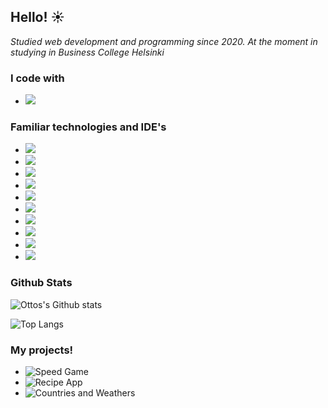 ## Hello! ☀️

*Studied web development and programming since 2020. At the moment in studying in Business College Helsinki*

### I code with
 - <img src="https://img.shields.io/badge/Visual_Studio_Code-0078D4?style=for-the-badge&logo=visual%20studio%20code&logoColor=white](https://img.shields.io/badge/JavaScript-F7DF1E?style=for-the-badge&logo=javascript&logoColor=black"/>

### Familiar technologies and IDE's


- <img src="https://img.shields.io/badge/Visual_Studio_Code-0078D4?style=for-the-badge&logo=visual%20studio%20code&logoColor=white"/>
- <img src="https://img.shields.io/badge/IntelliJ_IDEA-000000.svg?style=for-the-badge&logo=intellij-idea&logoColor=white"/>
- <img src="https://img.shields.io/badge/Atom-66595C?style=for-the-badge&logo=Atom&logoColor=white"/>

- <img src="https://img.shields.io/badge/PHP-777BB4?style=for-the-badge&logo=php&logoColor=white"/>
- <img src="https://img.shields.io/badge/Python-FFD43B?style=for-the-badge&logo=python&logoColor=blue"/>
- <img src="https://img.shields.io/badge/JavaScript-323330?style=for-the-badge&logo=javascript&logoColor=F7DF1E"/>
- <img src="https://img.shields.io/badge/HTML5-E34F26?style=for-the-badge&logo=html5&logoColor=white"/>
- <img src="https://img.shields.io/badge/CSS3-1572B6?style=for-the-badge&logo=css3&logoColor=white"/>
- <img src="https://img.shields.io/badge/React-20232A?style=for-the-badge&logo=react&logoColor=61DAFB"/>
- <img src="https://img.shields.io/badge/Symfony-000000?style=for-the-badge&logo=Symfony&logoColor=white"/>


### Github Stats

![Ottos's Github stats](https://github-readme-stats.vercel.app/api?username=otdot&show_icons=true)

![Top Langs](https://github-readme-stats.vercel.app/api/top-langs/?username=otdot&hide=TeX&layout=compact)


### My projects!

- ![Speed Game](https://otto-makes-very-nice-speedgame-with-react-url.netlify.app/)
- ![Recipe App](https://tasteitappotto.herokuapp.com/)
- ![Countries and Weathers](https://countriesandweathers.netlify.app/)


